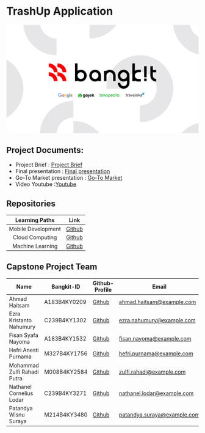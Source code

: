# TrashUp Application

<p align="center">
  <img src="https://github.com/nathanellodar/TrashUp/blob/main/bangkit_banner.png">
</p>

## Project Documents:
- Project Brief : [Project Brief](https://)
- Final presentation :  [Final presentation](https://)
- Go-To Market presentation : [Go-To Market](https://)
- Video Youtube :[Youtube](https://)

## Repositories

|   Learning Paths   |                                Link                                |
| :----------------: | :----------------------------------------------------------------: |
| Mobile Development | [Github](https://github.com/nathanellodar/TrashUp/tree/main/android) |
|  Cloud Computing  | [Github](https://github.com/nathanellodar/TrashUp/tree/main/gcloud)  |
|   Machine Learning  | [Github](https://github.com/nathanellodar/TrashUp/tree/main/ML)  |

## Capstone Project Team
| Name                         | Bangkit-ID   | Github-Profile                        | Email                           | Learning Path         |
|------------------------------|--------------|---------------------------------------|---------------------------------|-----------------------|
| Ahmad Haitsam                | A183B4KY0209 | [Github](https://github.com/haitsama-37) | ahmad.haitsam@example.com      | Mobile Development   |
| Ezra Kristanto Nahumury      | C239B4KY1302 | [Github](https://github.com/EzraNahumury) | ezra.nahumury@example.com      | Cloud Computing      |
| Fisan Syafa Nayoma           | A183B4KY1532 | [Github](https://github.com/FisanSyafa)   | fisan.nayoma@example.com       | Mobile Development   |
| Hefri Anesti Purnama         | M327B4KY1756 | [Github](https://github.com/hef-max)         | hefri.purnama@example.com      | Machine Learning     |
| Mohammad Zulfi Rahadi Putra  | M008B4KY2584 | [Github](https://github.com/zeeshuwu)       | zulfi.rahadi@example.com       | Machine Learning     |
| Nathanel Cornelius Lodar     | C239B4KY3271 | [Github](https://github.com/nathanellodar) | nathanel.lodar@example.com     | Cloud Computing      |
| Patandya Wisnu Suraya        | M214B4KY3480 | [Github](https://github.com/patandyaw)     | patandya.suraya@example.com    | Machine Learning     |

